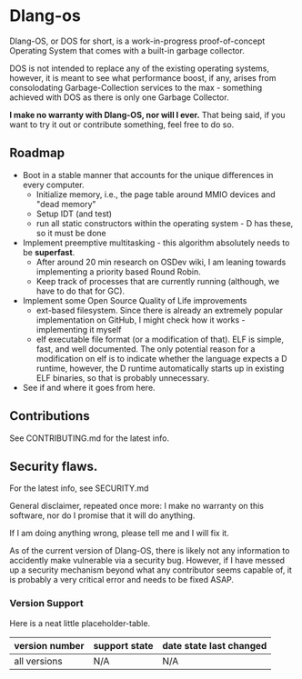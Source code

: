 # Dlang-os
Dlang-OS, or DOS for short, is a work-in-progress proof-of-concept Operating System that comes with a built-in garbage collector.

DOS is not intended to replace any of the existing operating systems, however, it is meant to see what performance boost, if any, arises from consolodating Garbage-Collection 
services to the max - something achieved with DOS as there is only one Garbage Collector. 

__**I make no warranty with Dlang-OS, nor will I ever.**__
That being said, if you want to try it out or contribute something, feel free to do so.


## Roadmap
 - Boot in a stable manner that accounts for the unique differences in every computer. 
   + Initialize memory, i.e., the page table around MMIO devices and "dead memory"
   + Setup IDT (and test)
   + run all static constructors within the operating system - D has these, so it must be done
 - Implement preemptive multitasking - this algorithm absolutely needs to be **superfast**.
   + After around 20 min research on OSDev wiki, I am leaning towards implementing a priority based Round Robin.
   + Keep track of processes that are currently running (although, we have to do that for GC).
 - Implement some Open Source Quality of Life improvements
   + ext-based filesystem. Since there is already an extremely popular implementation on GitHub, I might check how it works - implementing it myself
   + elf executable file format (or a modification of that). ELF is simple, fast, and well documented. The only potential reason for a modification on elf is to indicate whether the language expects a D runtime, however, the D runtime automatically starts up in existing ELF binaries, so that is probably unnecessary.
 - See if and where it goes from here.

## Contributions
See CONTRIBUTING.md for the latest info.

## Security flaws.
For the latest info, see SECURITY.md

General disclaimer, repeated once more: I make no warranty on this software, nor do I promise that it will do anything.

If I am doing anything wrong, please tell me and I will fix it.

As of the current version of Dlang-OS, there is likely not any information to accidently make vulnerable via a security bug. However, if I have messed up a security mechanism beyond what any contributor seems capable of, it is probably a very critical error and needs to be fixed ASAP.

### Version Support

Here is a neat little placeholder-table.

| version number | support state | date state last changed |
| -------------- | ------------- | ----------------------- |
| all versions   |      N/A      |           N/A           |

